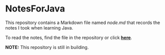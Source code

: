 # NotesForJava

This repository contains a Markdown file named *node.md* that records the notes I took when learning Java.

To read the notes, find the file in the repository or click **[here](note.md)**.

**NOTE:** This repository is still in building.
